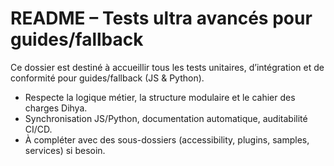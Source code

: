# README – Tests ultra avancés pour guides/fallback

Ce dossier est destiné à accueillir tous les tests unitaires, d’intégration et de conformité pour guides/fallback (JS & Python).

- Respecte la logique métier, la structure modulaire et le cahier des charges Dihya.
- Synchronisation JS/Python, documentation automatique, auditabilité CI/CD.
- À compléter avec des sous-dossiers (accessibility, plugins, samples, services) si besoin.

